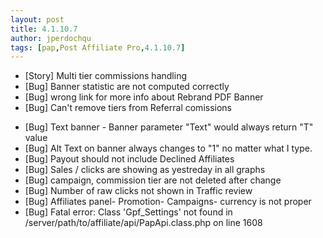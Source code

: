 ```yaml
---
layout: post
title: 4.1.10.7
author: jperdochqu
tags: [pap,Post Affiliate Pro,4.1.10.7]
---
```


- [Story] Multi tier commissions handling
- [Bug] Banner statistic are not computed correctly
- [Bug] wrong link for more info about Rebrand PDF Banner
- [Bug] Can't remove tiers from Referral comissions

<!--more-->

- [Bug] Text banner  - Banner parameter &quot;Text&quot; would always return &quot;T&quot; value
- [Bug] Alt Text on banner always changes to &quot;1&quot; no matter what I type.
- [Bug] Payout should not include Declined Affiliates
- [Bug] Sales / clicks are showing as yestreday in all graphs
- [Bug] campaign, commission tier are not deleted after change
- [Bug] Number of raw clicks not shown in Traffic review
- [Bug] Affiliates panel- Promotion- Campaigns- currency is not proper
- [Bug] Fatal error: Class 'Gpf_Settings' not found in /server/path/to/affiliate/api/PapApi.class.php on line 1608
